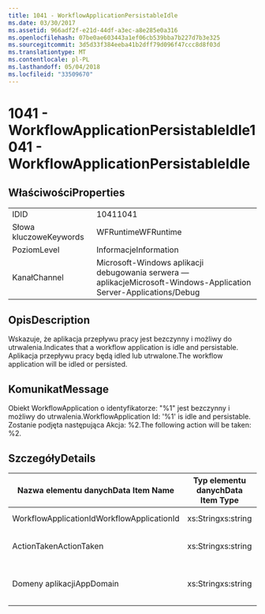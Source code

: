 ```yaml
---
title: 1041 - WorkflowApplicationPersistableIdle
ms.date: 03/30/2017
ms.assetid: 966adf2f-e21d-44df-a3ec-a8e285e0a316
ms.openlocfilehash: 07be0ae603443a1ef06cb539bba7b227d7b3e325
ms.sourcegitcommit: 3d5d33f384eeba41b2dff79d096f47ccc8d8f03d
ms.translationtype: MT
ms.contentlocale: pl-PL
ms.lasthandoff: 05/04/2018
ms.locfileid: "33509670"
---
```

# <a name="1041---workflowapplicationpersistableidle"></a><span data-ttu-id="370ed-102">1041 - WorkflowApplicationPersistableIdle</span><span class="sxs-lookup"><span data-stu-id="370ed-102">1041 - WorkflowApplicationPersistableIdle</span></span>
## <a name="properties"></a><span data-ttu-id="370ed-103">Właściwości</span><span class="sxs-lookup"><span data-stu-id="370ed-103">Properties</span></span>  
  
|||  
|-|-|  
|<span data-ttu-id="370ed-104">ID</span><span class="sxs-lookup"><span data-stu-id="370ed-104">ID</span></span>|<span data-ttu-id="370ed-105">1041</span><span class="sxs-lookup"><span data-stu-id="370ed-105">1041</span></span>|  
|<span data-ttu-id="370ed-106">Słowa kluczowe</span><span class="sxs-lookup"><span data-stu-id="370ed-106">Keywords</span></span>|<span data-ttu-id="370ed-107">WFRuntime</span><span class="sxs-lookup"><span data-stu-id="370ed-107">WFRuntime</span></span>|  
|<span data-ttu-id="370ed-108">Poziom</span><span class="sxs-lookup"><span data-stu-id="370ed-108">Level</span></span>|<span data-ttu-id="370ed-109">Informacje</span><span class="sxs-lookup"><span data-stu-id="370ed-109">Information</span></span>|  
|<span data-ttu-id="370ed-110">Kanał</span><span class="sxs-lookup"><span data-stu-id="370ed-110">Channel</span></span>|<span data-ttu-id="370ed-111">Microsoft-Windows aplikacji debugowania serwera — aplikacje</span><span class="sxs-lookup"><span data-stu-id="370ed-111">Microsoft-Windows-Application Server-Applications/Debug</span></span>|  
  
## <a name="description"></a><span data-ttu-id="370ed-112">Opis</span><span class="sxs-lookup"><span data-stu-id="370ed-112">Description</span></span>  
 <span data-ttu-id="370ed-113">Wskazuje, że aplikacja przepływu pracy jest bezczynny i możliwy do utrwalenia.</span><span class="sxs-lookup"><span data-stu-id="370ed-113">Indicates that a workflow application is idle and persistable.</span></span> <span data-ttu-id="370ed-114">Aplikacja przepływu pracy będą idled lub utrwalone.</span><span class="sxs-lookup"><span data-stu-id="370ed-114">The workflow application will be idled or persisted.</span></span>  
  
## <a name="message"></a><span data-ttu-id="370ed-115">Komunikat</span><span class="sxs-lookup"><span data-stu-id="370ed-115">Message</span></span>  
 <span data-ttu-id="370ed-116">Obiekt WorkflowApplication o identyfikatorze: "%1" jest bezczynny i możliwy do utrwalenia.</span><span class="sxs-lookup"><span data-stu-id="370ed-116">WorkflowApplication Id: '%1' is idle and persistable.</span></span>  <span data-ttu-id="370ed-117">Zostanie podjęta następująca Akcja: %2.</span><span class="sxs-lookup"><span data-stu-id="370ed-117">The following action will be taken: %2.</span></span>  
  
## <a name="details"></a><span data-ttu-id="370ed-118">Szczegóły</span><span class="sxs-lookup"><span data-stu-id="370ed-118">Details</span></span>  
  
|<span data-ttu-id="370ed-119">Nazwa elementu danych</span><span class="sxs-lookup"><span data-stu-id="370ed-119">Data Item Name</span></span>|<span data-ttu-id="370ed-120">Typ elementu danych</span><span class="sxs-lookup"><span data-stu-id="370ed-120">Data Item Type</span></span>|<span data-ttu-id="370ed-121">Opis</span><span class="sxs-lookup"><span data-stu-id="370ed-121">Description</span></span>|  
|--------------------|--------------------|-----------------|  
|<span data-ttu-id="370ed-122">WorkflowApplicationId</span><span class="sxs-lookup"><span data-stu-id="370ed-122">WorkflowApplicationId</span></span>|<span data-ttu-id="370ed-123">xs:String</span><span class="sxs-lookup"><span data-stu-id="370ed-123">xs:string</span></span>|<span data-ttu-id="370ed-124">Identyfikator aplikacji przepływu pracy</span><span class="sxs-lookup"><span data-stu-id="370ed-124">The workflow application id</span></span>|  
|<span data-ttu-id="370ed-125">ActionTaken</span><span class="sxs-lookup"><span data-stu-id="370ed-125">ActionTaken</span></span>|<span data-ttu-id="370ed-126">xs:String</span><span class="sxs-lookup"><span data-stu-id="370ed-126">xs:string</span></span>|<span data-ttu-id="370ed-127">Akcja, która wpłynie na aplikacji przepływu pracy.</span><span class="sxs-lookup"><span data-stu-id="370ed-127">The action that will be taken on the workflow application.</span></span>|  
|<span data-ttu-id="370ed-128">Domeny aplikacji</span><span class="sxs-lookup"><span data-stu-id="370ed-128">AppDomain</span></span>|<span data-ttu-id="370ed-129">xs:String</span><span class="sxs-lookup"><span data-stu-id="370ed-129">xs:string</span></span>|<span data-ttu-id="370ed-130">Długość ciągu zwróconego przez AppDomain.CurrentDomain.FriendlyName.</span><span class="sxs-lookup"><span data-stu-id="370ed-130">The string returned by AppDomain.CurrentDomain.FriendlyName.</span></span>|

